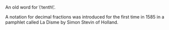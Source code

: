 An old word for \\'tenth\\'.

A notation for decimal fractions was introduced for the first time in
1585 in a pamphlet called La Disme by Simon Stevin of Holland.
